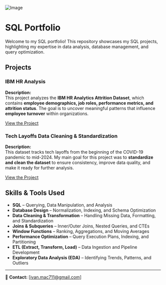 
![Image](https://github.com/user-attachments/assets/e634f786-ca8a-4274-8d33-426dbcbc63b6)

# SQL Portfolio

Welcome to my SQL portfolio! This repository showcases my SQL projects, highlighting my expertise in data analysis, database management, and query optimization.

## Projects

### **IBM HR Analysis**
**Description:**  
This project analyzes the **IBM HR Analytics Attrition Dataset**, which contains **employee demographics, job roles, performance metrics, and attrition status**. The goal is to uncover meaningful patterns that influence **employee turnover** within organizations. 

[View the Project](https://github.com/ivanmu-1/SQL-Portfolio/tree/main/IBM%20Hr%20Analysis) 



### **Tech Layoffs Data Cleaning & Standardization**
**Description:**  
This dataset tracks tech layoffs from the beginning of the COVID-19 pandemic to mid-2024. My main goal for this project was to **standardize and clean the dataset** to ensure consistency, improve data quality, and make it ready for further analysis. 

[View the Project](https://github.com/ivanmu-1/SQL-Portfolio/tree/main/Data%20Cleaning%20Layoffs)  



## Skills & Tools Used  

- **SQL** – Querying, Data Manipulation, and Analysis  
- **Database Design** – Normalization, Indexing, and Schema Optimization  
- **Data Cleaning & Transformation** – Handling Missing Data, Formatting, and Standardization  
- **Joins & Subqueries** – Inner/Outer Joins, Nested Queries, and CTEs  
- **Window Functions** – Ranking, Aggregations, and Moving Averages   
- **Performance Optimization** – Query Execution Plans, Indexing, and Partitioning  
- **ETL (Extract, Transform, Load)** – Data Ingestion and Pipeline Development
- **Exploratory Data Analysis (EDA)** – Identifying Trends, Patterns, and Outliers 

---

📩 **Contact:** [ivan.mac711@gmail.com]  



